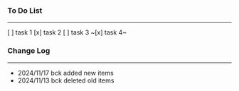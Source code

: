 ### To Do List

---

[ ] task 1
[x] task 2
[ ] task 3
~[x] task 4~

### Change Log

---

- 2024/11/17    bck     added new items
- 2024/11/13    bck     deleted old items